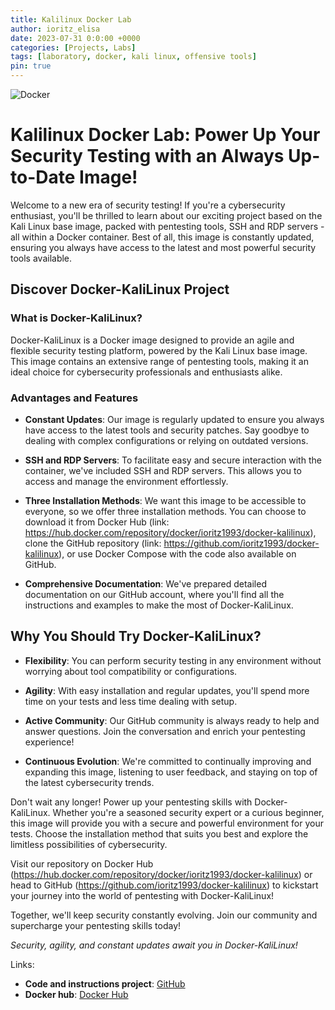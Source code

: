```yaml
---
title: Kalilinux Docker Lab
author: ioritz_elisa
date: 2023-07-31 0:0:00 +0000
categories: [Projects, Labs]
tags: [laboratory, docker, kali linux, offensive tools]
pin: true
---
```


![Docker](https://raw.githubusercontent.com/ioritz1993/ioritz1993.github.io/main/assets/img/docker-laboratory/docker-logo.png)

# Kalilinux Docker Lab: Power Up Your Security Testing with an Always Up-to-Date Image!

Welcome to a new era of security testing! If you're a cybersecurity enthusiast, you'll be thrilled to learn about our exciting project based on the Kali Linux base image, packed with pentesting tools, SSH and RDP servers - all within a Docker container. Best of all, this image is constantly updated, ensuring you always have access to the latest and most powerful security tools available.

## Discover Docker-KaliLinux Project

### What is Docker-KaliLinux?

Docker-KaliLinux is a Docker image designed to provide an agile and flexible security testing platform, powered by the Kali Linux base image. This image contains an extensive range of pentesting tools, making it an ideal choice for cybersecurity professionals and enthusiasts alike.

### Advantages and Features

- **Constant Updates**: Our image is regularly updated to ensure you always have access to the latest tools and security patches. Say goodbye to dealing with complex configurations or relying on outdated versions.

- **SSH and RDP Servers**: To facilitate easy and secure interaction with the container, we've included SSH and RDP servers. This allows you to access and manage the environment effortlessly.

- **Three Installation Methods**: We want this image to be accessible to everyone, so we offer three installation methods. You can choose to download it from Docker Hub (link: https://hub.docker.com/repository/docker/ioritz1993/docker-kalilinux), clone the GitHub repository (link: https://github.com/ioritz1993/docker-kalilinux), or use Docker Compose with the code also available on GitHub.

- **Comprehensive Documentation**: We've prepared detailed documentation on our GitHub account, where you'll find all the instructions and examples to make the most of Docker-KaliLinux.

## Why You Should Try Docker-KaliLinux?

- **Flexibility**: You can perform security testing in any environment without worrying about tool compatibility or configurations.

- **Agility**: With easy installation and regular updates, you'll spend more time on your tests and less time dealing with setup.

- **Active Community**: Our GitHub community is always ready to help and answer questions. Join the conversation and enrich your pentesting experience!

- **Continuous Evolution**: We're committed to continually improving and expanding this image, listening to user feedback, and staying on top of the latest cybersecurity trends.

Don't wait any longer! Power up your pentesting skills with Docker-KaliLinux. Whether you're a seasoned security expert or a curious beginner, this image will provide you with a secure and powerful environment for your tests. Choose the installation method that suits you best and explore the limitless possibilities of cybersecurity.

Visit our repository on Docker Hub (https://hub.docker.com/repository/docker/ioritz1993/docker-kalilinux) or head to GitHub (https://github.com/ioritz1993/docker-kalilinux) to kickstart your journey into the world of pentesting with Docker-KaliLinux!

Together, we'll keep security constantly evolving. Join our community and supercharge your pentesting skills today!

*Security, agility, and constant updates await you in Docker-KaliLinux!*

Links:
- **Code and instructions project**: [GitHub](https://github.com/ioritz1993/docker-kalilinux)
- **Docker hub**: [Docker Hub](https://hub.docker.com/repository/docker/ioritz1993/docker-kalilinux)



